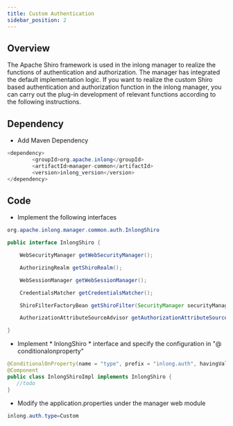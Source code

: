 ```yaml
---
title: Custom Authentication
sidebar_position: 2
---
```


## Overview
The Apache Shiro framework is used in the inlong manager to realize the functions of authentication and authorization. The manager has integrated the default implementation logic. If you want to realize the custom Shiro based authentication and authorization function in the inlong manager, you can carry out the plug-in development of relevant functions according to the following instructions.

## Dependency
- Add Maven Dependency
```java
<dependency>
        <groupId>org.apache.inlong</groupId>
        <artifactId>manager-common</artifactId>
        <version>inlong_version</version>
</dependency>
```

## Code
- Implement the following interfaces
```java
org.apache.inlong.manager.common.auth.InlongShiro

public interface InlongShiro {

    WebSecurityManager getWebSecurityManager();

    AuthorizingRealm getShiroRealm();

    WebSessionManager getWebSessionManager();

    CredentialsMatcher getCredentialsMatcher();

    ShiroFilterFactoryBean getShiroFilter(SecurityManager securityManager);

    AuthorizationAttributeSourceAdvisor getAuthorizationAttributeSourceAdvisor(SecurityManager securityManager);

}
```

- Implement * InlongShiro * interface and specify the configuration in "@ conditionalonproperty"
```java
@ConditionalOnProperty(name = "type", prefix = "inlong.auth", havingValue = "Custom")
@Component
public class InlongShiroImpl implements InlongShiro {
   //todo
}
```

- Modify the application.properties under the manager web module
```java
inlong.auth.type=Custom
```